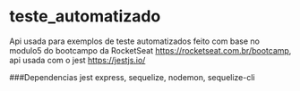 # teste_automatizado

Api usada para exemplos de teste automatizados feito com base no modulo5 do bootcampo da RocketSeat https://rocketseat.com.br/bootcamp, api usada com o jest https://jestjs.io/ 

###Dependencias
jest
express,
sequelize,
nodemon,
sequelize-cli
